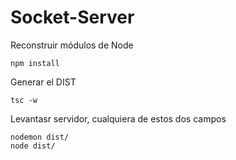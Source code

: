 

# Socket-Server

Reconstruir módulos de Node
```
npm install
```


Generar el DIST
```
tsc -w
```

Levantasr servidor, cualquiera de estos dos campos
```
nodemon dist/
node dist/
```
